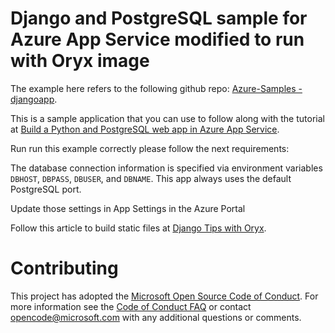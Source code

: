 

# Django and PostgreSQL sample for Azure App Service modified to run with Oryx image

The example here refers to the following github repo:
[Azure-Samples - djangoapp](https://github.com/Azure-Samples/djangoapp). 

This is a sample application that you can use to follow along with the tutorial at 
[Build a Python and PostgreSQL web app in Azure App Service](https://docs.microsoft.com/azure/app-service/containers/tutorial-python-postgresql-app). 

Run run this example correctly please follow the next requirements:

The database connection information is specified via environment variables `DBHOST`, `DBPASS`, `DBUSER`, and `DBNAME`. This app always uses the default PostgreSQL port. 

Update those settings in App Settings in the Azure Portal

Follow this article to build static files at 
[Django Tips with Oryx](https://github.com/Microsoft/Oryx/wiki/Django-Tips). 


# Contributing

This project has adopted the [Microsoft Open Source Code of Conduct](https://opensource.microsoft.com/codeofconduct/). For more information see the [Code of Conduct FAQ](https://opensource.microsoft.com/codeofconduct/faq/) or contact [opencode@microsoft.com](mailto:opencode@microsoft.com) with any additional questions or comments.
